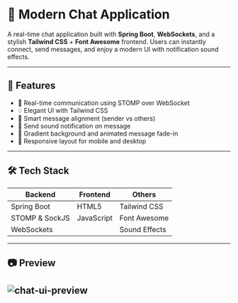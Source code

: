 # 💬 Modern Chat Application

A real-time chat application built with **Spring Boot**, **WebSockets**, and a stylish **Tailwind CSS** + **Font Awesome** frontend. Users can instantly connect, send messages, and enjoy a modern UI with notification sound effects.

---

## 🚀 Features

- 🔌 Real-time communication using STOMP over WebSocket
- 💡 Elegant UI with Tailwind CSS
- 🧠 Smart message alignment (sender vs others)
- 🔔 Send sound notification on message
- 🎨 Gradient background and animated message fade-in
- 📱 Responsive layout for mobile and desktop

---

## 🛠️ Tech Stack

| Backend        | Frontend        | Others            |
|----------------|-----------------|-------------------|
| Spring Boot    | HTML5           | Tailwind CSS      |
| STOMP & SockJS | JavaScript      | Font Awesome      |
| WebSockets     |                 | Sound Effects     |

---

## 📷 Preview

![chat-ui-preview](https://user-images.githubusercontent.com/your-image-link.png) 
---

